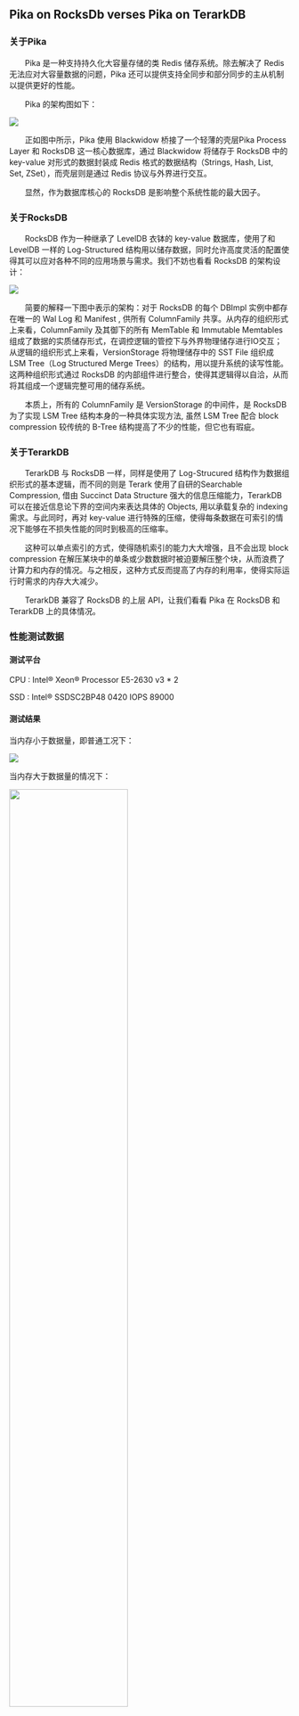 ## Pika on RocksDb verses Pika on TerarkDB

### 关于Pika

&emsp;&emsp;Pika 是一种支持持久化大容量存储的类 Redis 储存系统。除去解决了 Redis 无法应对大容量数据的问题，Pika 还可以提供支持全同步和部分同步的主从机制以提供更好的性能。

&emsp;&emsp;Pika 的架构图如下：

![](images/pika_vs_terark/pika_constructrue.png)

&emsp;&emsp;正如图中所示，Pika 使用 Blackwidow 桥接了一个轻薄的壳层Pika Process Layer 和 RocksDB 这一核心数据库，通过 Blackwidow 将储存于 RocksDB 中的 key-value 对形式的数据封装成 Redis 格式的数据结构（Strings, Hash, List, Set, ZSet），而壳层则是通过 Redis 协议与外界进行交互。

&emsp;&emsp;显然，作为数据库核心的 RocksDB 是影响整个系统性能的最大因子。

### 关于RocksDB

&emsp;&emsp;RocksDB 作为一种继承了 LevelDB 衣钵的 key-value 数据库，使用了和 LevelDB 一样的 Log-Structured 结构用以储存数据，同时允许高度灵活的配置使得其可以应对各种不同的应用场景与需求。我们不妨也看看 RocksDB 的架构设计：

![](images/pika_vs_terark/RocksDB_Structure.png)

&emsp;&emsp;简要的解释一下图中表示的架构：对于 RocksDB 的每个 DBImpl 实例中都存在唯一的 Wal Log 和 Manifest , 供所有 ColumnFamily 共享。从内存的组织形式上来看，ColumnFamily 及其御下的所有 MemTable 和 Immutable Memtables 组成了数据的实质储存形式，在调控逻辑的管控下与外界物理储存进行IO交互；从逻辑的组织形式上来看，VersionStorage 将物理储存中的 SST File 组织成 LSM Tree（Log Structured Merge Trees）的结构，用以提升系统的读写性能。这两种组织形式通过 RocksDB 的内部组件进行整合，使得其逻辑得以自洽，从而将其组成一个逻辑完整可用的储存系统。

&emsp;&emsp;本质上，所有的 ColumnFamily 是 VersionStorage 的中间件，是 RocksDB 为了实现 LSM Tree 结构本身的一种具体实现方法, 虽然 LSM Tree 配合 block compression 较传统的 B-Tree 结构提高了不少的性能，但它也有瑕疵。

### 关于TerarkDB

&emsp;&emsp;TerarkDB 与 RocksDB 一样，同样是使用了 Log-Strucured 结构作为数据组织形式的基本逻辑，而不同的则是 Terark 使用了自研的Searchable Compression, 借由 Succinct Data Structure 强大的信息压缩能力，TerarkDB 可以在接近信息论下界的空间内来表达具体的 Objects, 用以承载复杂的 indexing 需求。与此同时，再对 key-value 进行特殊的压缩，使得每条数据在可索引的情况下能够在不损失性能的同时到极高的压缩率。

&emsp;&emsp;这种可以单点索引的方式，使得随机索引的能力大大增强，且不会出现 block compression 在解压某块中的单条或少数数据时被迫要解压整个块，从而浪费了计算力和内存的情况。与之相反，这种方式反而提高了内存的利用率，使得实际运行时需求的内存大大减少。

&emsp;&emsp;TerarkDB 兼容了 RocksDB 的上层 API，让我们看看 Pika 在 RocksDB 和 TerarkDB 上的具体情况。

### 性能测试数据

#### 测试平台

CPU : Intel® Xeon® Processor E5-2630 v3 * 2

SSD : Intel® SSDSC2BP48 0420 IOPS 89000

#### 测试结果

当内存小于数据量，即普通工况下：

![](images/pika_vs_terark/fig1.png)

当内存大于数据量的情况下：

<img src=images/pika_vs_terark/fig2.png width="65%" height="65%" />

### 结果解读

&emsp;&emsp;在内存有限，数据量大于内存的情况下，即平常的实际工况中，Pika on TerarkDB 的性能远高于原版；而在内存远大于数据量的情况，Pika on TerarkDB 的性能则稍低于原版。

&emsp;&emsp;出现这样情况的原因很简单，在平常的实际工况中，TerarkDB的独有技术可以有效提高内存与IO效能，自然好于原版；而在内存可以肆意使用时，原版可以将数据全部缓冲至内存，自然会快一些。
